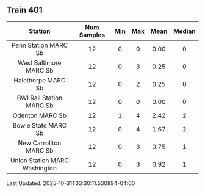 ## Train 401

| Station | Num Samples | Min | Max | Mean | Median |
| :-----: | :---------: | :-: | :-: | :--: | :----: |
| Penn Station MARC Sb | 12 | 0 | 0 | 0.00 | 0 |
| West Baltimore MARC Sb | 12 | 0 | 3 | 0.25 | 0 |
| Halethorpe MARC Sb | 12 | 0 | 2 | 0.25 | 0 |
| BWI Rail Station MARC Sb | 12 | 0 | 0 | 0.00 | 0 |
| Odenton MARC Sb | 12 | 1 | 4 | 2.42 | 2 |
| Bowie State MARC Sb | 12 | 0 | 4 | 1.67 | 2 |
| New Carrollton MARC Sb | 12 | 0 | 3 | 0.75 | 1 |
| Union Station MARC Washington | 12 | 0 | 3 | 0.92 | 1 |


Last Updated: 2025-10-31T03:30:11.530894-04:00